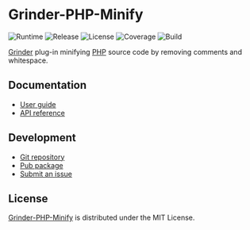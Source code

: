 # Grinder-PHP-Minify
![Runtime](https://img.shields.io/badge/dart-%3E%3D2.7-brightgreen.svg) ![Release](https://img.shields.io/pub/v/grinder_php_minify.svg) ![License](https://img.shields.io/badge/license-MIT-blue.svg) ![Coverage](https://coveralls.io/repos/github/cedx/grinder-php-minify/badge.svg) ![Build](https://github.com/cedx/grinder-php-minify/workflows/build/badge.svg)

[Grinder](https://google.github.io/grinder.dart) plug-in minifying [PHP](https://www.php.net) source code by removing comments and whitespace.

## Documentation
- [User guide](https://dev.belin.io/grinder-php-minify)
- [API reference](https://pub.dev/documentation/grinder_php_minify)

## Development
- [Git repository](https://github.com/cedx/grinder-php-minify)
- [Pub package](https://pub.dev/packages/grinder_php_minify)
- [Submit an issue](https://github.com/cedx/grinder-php-minify/issues)

## License
[Grinder-PHP-Minify](https://dev.belin.io/grinder-php-minify) is distributed under the MIT License.
